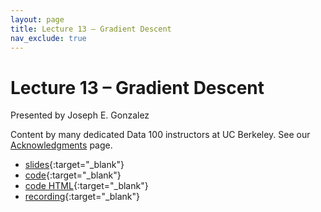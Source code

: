 ```yaml
---
layout: page
title: Lecture 13 – Gradient Descent
nav_exclude: true
---
```


# Lecture 13 – Gradient Descent

Presented by Joseph E. Gonzalez 

Content by many dedicated Data 100 instructors at UC Berkeley. See our [Acknowledgments](../../acks) page.

- [slides](https://docs.google.com/presentation/d/1jVIGCjZHij_lmkXZder0eNLjiMyrtiz4GBXr24K0vgU/edit?usp=sharing){:target="_blank"}
- [code](https://data100.datahub.berkeley.edu/hub/user-redirect/git-pull?repo=https%3A%2F%2Fgithub.com%2FDS-100%2Fsp25-student&urlpath=tree%2Fsp25-student%2Flecture%2Flec13%2Flec13.ipynb&branch=main){:target="_blank"}
- [code HTML](../../resources/assets/lectures/lec13/lec13.html){:target="_blank"}
- [recording](https://youtu.be/k0EznbB2YL8?si=rcjP0RRKTlqy_w3Z){:target="_blank"}
